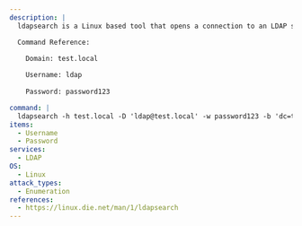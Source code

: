 ```yaml
---
description: |
  ldapsearch is a Linux based tool that opens a connection to an LDAP server, binds, and performs a search using specified parameters. The following command will attempt to find sensitive information (such as leaked creds), by querying all LDAP objects, essentially dumping all the data that an anonymous user can access.

  Command Reference:

  	Domain: test.local
    
    Username: ldap
    
    Password: password123

command: |
  ldapsearch -h test.local -D 'ldap@test.local' -w password123 -b 'dc=test,dc=local'
items:
  - Username
  - Password
services:
  - LDAP
OS:
  - Linux
attack_types:
  - Enumeration
references:
  - https://linux.die.net/man/1/ldapsearch
---
```

